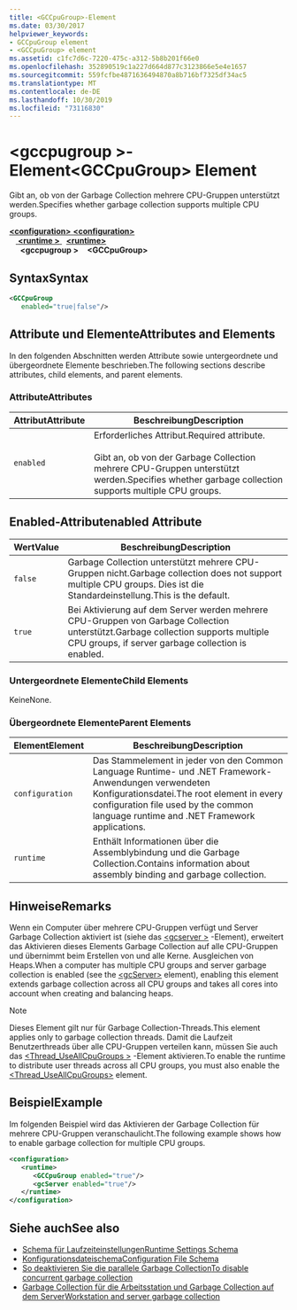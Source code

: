 ```yaml
---
title: <GCCpuGroup>-Element
ms.date: 03/30/2017
helpviewer_keywords:
- GCCpuGroup element
- <GCCpuGroup> element
ms.assetid: c1fc7d6c-7220-475c-a312-5b8b201f66e0
ms.openlocfilehash: 352890519c1a227d664d877c3123866e5e4e1657
ms.sourcegitcommit: 559fcfbe4871636494870a8b716bf7325df34ac5
ms.translationtype: MT
ms.contentlocale: de-DE
ms.lasthandoff: 10/30/2019
ms.locfileid: "73116830"
---
```

# <a name="gccpugroup-element"></a><span data-ttu-id="c6cbb-102">\<gccpugroup >-Element</span><span class="sxs-lookup"><span data-stu-id="c6cbb-102">\<GCCpuGroup> Element</span></span>

<span data-ttu-id="c6cbb-103">Gibt an, ob von der Garbage Collection mehrere CPU-Gruppen unterstützt werden.</span><span class="sxs-lookup"><span data-stu-id="c6cbb-103">Specifies whether garbage collection supports multiple CPU groups.</span></span>

<span data-ttu-id="c6cbb-104">[ **\<configuration>** ](../configuration-element.md)</span><span class="sxs-lookup"><span data-stu-id="c6cbb-104">[**\<configuration>**](../configuration-element.md)</span></span>\
<span data-ttu-id="c6cbb-105">&nbsp; &nbsp;[ **\<runtime >** ](runtime-element.md) </span><span class="sxs-lookup"><span data-stu-id="c6cbb-105">&nbsp;&nbsp;[**\<runtime>**](runtime-element.md)</span></span>\
<span data-ttu-id="c6cbb-106">&nbsp;&nbsp;&nbsp;&nbsp; **\<gccpugroup >**</span><span class="sxs-lookup"><span data-stu-id="c6cbb-106">&nbsp;&nbsp;&nbsp;&nbsp;**\<GCCpuGroup>**</span></span>  

## <a name="syntax"></a><span data-ttu-id="c6cbb-107">Syntax</span><span class="sxs-lookup"><span data-stu-id="c6cbb-107">Syntax</span></span>

```xml
<GCCpuGroup
   enabled="true|false"/>
```

## <a name="attributes-and-elements"></a><span data-ttu-id="c6cbb-108">Attribute und Elemente</span><span class="sxs-lookup"><span data-stu-id="c6cbb-108">Attributes and Elements</span></span>

<span data-ttu-id="c6cbb-109">In den folgenden Abschnitten werden Attribute sowie untergeordnete und übergeordnete Elemente beschrieben.</span><span class="sxs-lookup"><span data-stu-id="c6cbb-109">The following sections describe attributes, child elements, and parent elements.</span></span>

### <a name="attributes"></a><span data-ttu-id="c6cbb-110">Attribute</span><span class="sxs-lookup"><span data-stu-id="c6cbb-110">Attributes</span></span>

|<span data-ttu-id="c6cbb-111">Attribut</span><span class="sxs-lookup"><span data-stu-id="c6cbb-111">Attribute</span></span>|<span data-ttu-id="c6cbb-112">Beschreibung</span><span class="sxs-lookup"><span data-stu-id="c6cbb-112">Description</span></span>|
|---------------|-----------------|
|`enabled`|<span data-ttu-id="c6cbb-113">Erforderliches Attribut.</span><span class="sxs-lookup"><span data-stu-id="c6cbb-113">Required attribute.</span></span><br /><br /> <span data-ttu-id="c6cbb-114">Gibt an, ob von der Garbage Collection mehrere CPU-Gruppen unterstützt werden.</span><span class="sxs-lookup"><span data-stu-id="c6cbb-114">Specifies whether garbage collection supports multiple CPU groups.</span></span>|

## <a name="enabled-attribute"></a><span data-ttu-id="c6cbb-115">Enabled-Attribut</span><span class="sxs-lookup"><span data-stu-id="c6cbb-115">enabled Attribute</span></span>

|<span data-ttu-id="c6cbb-116">Wert</span><span class="sxs-lookup"><span data-stu-id="c6cbb-116">Value</span></span>|<span data-ttu-id="c6cbb-117">Beschreibung</span><span class="sxs-lookup"><span data-stu-id="c6cbb-117">Description</span></span>|
|-----------|-----------------|
|`false`|<span data-ttu-id="c6cbb-118">Garbage Collection unterstützt mehrere CPU-Gruppen nicht.</span><span class="sxs-lookup"><span data-stu-id="c6cbb-118">Garbage collection does not support multiple CPU groups.</span></span> <span data-ttu-id="c6cbb-119">Dies ist die Standardeinstellung.</span><span class="sxs-lookup"><span data-stu-id="c6cbb-119">This is the default.</span></span>|
|`true`|<span data-ttu-id="c6cbb-120">Bei Aktivierung auf dem Server werden mehrere CPU-Gruppen von Garbage Collection unterstützt.</span><span class="sxs-lookup"><span data-stu-id="c6cbb-120">Garbage collection supports multiple CPU groups, if server garbage collection is enabled.</span></span>|

### <a name="child-elements"></a><span data-ttu-id="c6cbb-121">Untergeordnete Elemente</span><span class="sxs-lookup"><span data-stu-id="c6cbb-121">Child Elements</span></span>

<span data-ttu-id="c6cbb-122">Keine</span><span class="sxs-lookup"><span data-stu-id="c6cbb-122">None.</span></span>

### <a name="parent-elements"></a><span data-ttu-id="c6cbb-123">Übergeordnete Elemente</span><span class="sxs-lookup"><span data-stu-id="c6cbb-123">Parent Elements</span></span>

|<span data-ttu-id="c6cbb-124">Element</span><span class="sxs-lookup"><span data-stu-id="c6cbb-124">Element</span></span>|<span data-ttu-id="c6cbb-125">Beschreibung</span><span class="sxs-lookup"><span data-stu-id="c6cbb-125">Description</span></span>|
|-------------|-----------------|
|`configuration`|<span data-ttu-id="c6cbb-126">Das Stammelement in jeder von den Common Language Runtime- und .NET Framework-Anwendungen verwendeten Konfigurationsdatei.</span><span class="sxs-lookup"><span data-stu-id="c6cbb-126">The root element in every configuration file used by the common language runtime and .NET Framework applications.</span></span>|
|`runtime`|<span data-ttu-id="c6cbb-127">Enthält Informationen über die Assemblybindung und die Garbage Collection.</span><span class="sxs-lookup"><span data-stu-id="c6cbb-127">Contains information about assembly binding and garbage collection.</span></span>|

## <a name="remarks"></a><span data-ttu-id="c6cbb-128">Hinweise</span><span class="sxs-lookup"><span data-stu-id="c6cbb-128">Remarks</span></span>

<span data-ttu-id="c6cbb-129">Wenn ein Computer über mehrere CPU-Gruppen verfügt und Server Garbage Collection aktiviert ist (siehe das [\<gcserver >](gcserver-element.md) -Element), erweitert das Aktivieren dieses Elements Garbage Collection auf alle CPU-Gruppen und übernimmt beim Erstellen von und alle Kerne. Ausgleichen von Heaps.</span><span class="sxs-lookup"><span data-stu-id="c6cbb-129">When a computer has multiple CPU groups and server garbage collection is enabled (see the [\<gcServer>](gcserver-element.md) element), enabling this element extends garbage collection across all CPU groups and takes all cores into account when creating and balancing heaps.</span></span>

> [!NOTE]
> <span data-ttu-id="c6cbb-130">Dieses Element gilt nur für Garbage Collection-Threads.</span><span class="sxs-lookup"><span data-stu-id="c6cbb-130">This element applies only to garbage collection threads.</span></span> <span data-ttu-id="c6cbb-131">Damit die Laufzeit Benutzerthreads über alle CPU-Gruppen verteilen kann, müssen Sie auch das [\<Thread_UseAllCpuGroups >](thread-useallcpugroups-element.md) -Element aktivieren.</span><span class="sxs-lookup"><span data-stu-id="c6cbb-131">To enable the runtime to distribute user threads across all CPU groups, you must also enable the [\<Thread_UseAllCpuGroups>](thread-useallcpugroups-element.md) element.</span></span>

## <a name="example"></a><span data-ttu-id="c6cbb-132">Beispiel</span><span class="sxs-lookup"><span data-stu-id="c6cbb-132">Example</span></span>

<span data-ttu-id="c6cbb-133">Im folgenden Beispiel wird das Aktivieren der Garbage Collection für mehrere CPU-Gruppen veranschaulicht.</span><span class="sxs-lookup"><span data-stu-id="c6cbb-133">The following example shows how to enable garbage collection for multiple CPU groups.</span></span>

```xml
<configuration>
   <runtime>
      <GCCpuGroup enabled="true"/>
      <gcServer enabled="true"/>
   </runtime>
</configuration>
```

## <a name="see-also"></a><span data-ttu-id="c6cbb-134">Siehe auch</span><span class="sxs-lookup"><span data-stu-id="c6cbb-134">See also</span></span>

- [<span data-ttu-id="c6cbb-135">Schema für Laufzeiteinstellungen</span><span class="sxs-lookup"><span data-stu-id="c6cbb-135">Runtime Settings Schema</span></span>](index.md)
- [<span data-ttu-id="c6cbb-136">Konfigurationsdateischema</span><span class="sxs-lookup"><span data-stu-id="c6cbb-136">Configuration File Schema</span></span>](../index.md)
- [<span data-ttu-id="c6cbb-137">So deaktivieren Sie die parallele Garbage Collection</span><span class="sxs-lookup"><span data-stu-id="c6cbb-137">To disable concurrent garbage collection</span></span>](gcconcurrent-element.md#to-disable-background-garbage-collection)
- [<span data-ttu-id="c6cbb-138">Garbage Collection für die Arbeitsstation und Garbage Collection auf dem Server</span><span class="sxs-lookup"><span data-stu-id="c6cbb-138">Workstation and server garbage collection</span></span>](../../../../standard/garbage-collection/fundamentals.md#workstation_and_server_garbage_collection)
